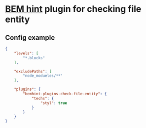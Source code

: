 # [BEM hint](https://github.com/bem/bemhint) plugin for checking file entity

## Config example

```json
{
    "levels": [
        "*.blocks"
    ],

    "excludePaths": [
        "node_modueles/**"
    ],

    "plugins": {
        "bemhint-plugins-check-file-entity": {
            "techs": {
                "styl": true
            }
        }
    }
}
```
